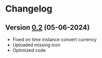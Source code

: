# Changelog

## Version [0.2]() (05-06-2024)

* Fixed on time instance convert currency
* Uploaded missing icon
* Optimized code
